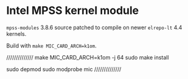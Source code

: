 Intel MPSS kernel module
========================

`mpss-modules` 3.8.6 source patched to compile on newer `elrepo-lt` 4.4 kernels.

Build with `make MIC_CARD_ARCH=k1om`.


//////////////
make MIC_CARD_ARCH=k1om -j 64
sudo make install

sudo depmod
sudo modprobe mic
//////////////

